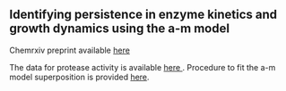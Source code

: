 ## Identifying persistence in enzyme kinetics and growth dynamics using the a-m model

Chemrxiv preprint available [here](https://chemrxiv.org/engage/chemrxiv/article-details/687f20a623be8e43d6611055)

The data for protease activity is available [here ](https://github.com/avaamini/protease_activity_analysis/tree/master/data/stm_kinetic).
Procedure to fit the a-m model superposition is provided [here](https://github.com/grasshopper14/a-m-kinetics).
